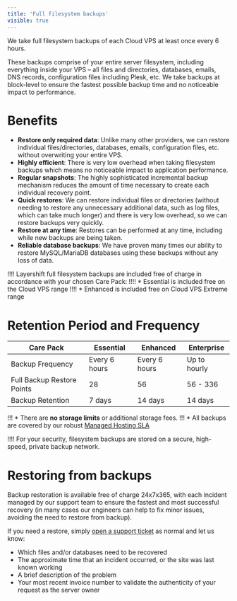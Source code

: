 ```yaml
---
title: 'Full filesystem backups'
visible: true
---
```

We take full filesystem backups of each Cloud VPS at least once every 6 hours.

These backups comprise of your entire server filesystem, including everything inside your VPS – all files and directories, databases, emails, DNS records, configuration files including Plesk, etc.  We take backups at block-level to ensure the fastest possible backup time and no noticeable impact to performance.

# Benefits

* **Restore only required data**: Unlike many other providers, we can restore individual files/directories, databases, emails, configuration files, etc. without overwriting your entire VPS.
* **Highly efficient**: There is very low overhead when taking filesystem backups which means no noticeable impact to application performance.
* **Regular snapshots**: The highly sophisticated incremental backup mechanism reduces the amount of time necessary to create each individual recovery point.
* **Quick restores**: We can restore individual files or directories (without needing to restore any unnecessary additional data, such as log files, which can take much longer) and there is very low overhead, so we can restore backups very quickly.
* **Restore at any time**: Restores can be performed at any time, including while new backups are being taken.
* **Reliable database backups**: We have proven many times our ability to restore MySQL/MariaDB databases using these backups without any loss of data.

!!!! Layershift full filesystem backups are included free of charge in accordance with your chosen Care Pack:
!!!! * Essential is included free on the Cloud VPS range
!!!! * Enhanced is included free on Cloud VPS Extreme range

# Retention Period and Frequency

Care Pack | Essential | Enhanced | Enterprise
--------- | --------- | -------- | ----------
Backup Frequency | Every 6 hours | Every 6 hours | Up to hourly
Full Backup Restore Points | 28 | 56 | 56 - 336
Backup Retention | 7 days | 14 days | 14 days

!!! * There are **no storage limits** or additional storage fees.
!!! * All backups are covered by our robust [Managed Hosting SLA](http://www.layershift.com/legal/ManagedHostingServiceLevelAgreement.pdf)

!!!! For your security, filesystem backups are stored on a secure, high-speed, private backup network.

# Restoring from backups

Backup restoration is available free of charge 24x7x365, with each incident managed by our support team to ensure the fastest and most successful recovery (in many cases our engineers can help to fix minor issues, avoiding the need to restore from backup).

If you need a restore, simply [open a support ticket](https://help.layershift.com) as normal and let us know:
* Which files and/or databases need to be recovered
* The approximate time that an incident occurred, or the site was last known working
* A brief description of the problem
* Your most recent invoice number to validate the authenticity of your request as the server owner